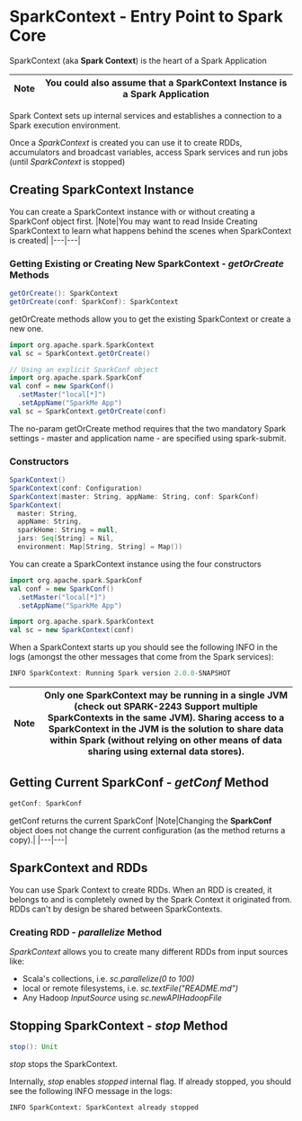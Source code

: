 # SparkContext - Entry Point to Spark Core

SparkContext (aka **Spark Context**) is the heart of a Spark Application

|Note| You could also assume that a SparkContext Instance is a Spark Application|
|---|---|

Spark Context sets up internal services and establishes a connection to a Spark execution environment.

Once a *SparkContext* is created you can use it to create RDDs, accumulators and broadcast variables, access Spark services and run jobs (until *SparkContext* is stopped)

## Creating SparkContext Instance
You can create a SparkContext instance with or without creating a SparkConf object first.
|Note|You may want to read Inside Creating SparkContext to learn what happens behind the scenes when SparkContext is created|
|---|---|

### Getting Existing or Creating New SparkContext - *getOrCreate* Methods

```scala
getOrCreate(): SparkContext
getOrCreate(conf: SparkConf): SparkContext
```
getOrCreate methods allow you to get the existing SparkContext or create a new one.

```scala
import org.apache.spark.SparkContext
val sc = SparkContext.getOrCreate()

// Using an explicit SparkConf object
import org.apache.spark.SparkConf
val conf = new SparkConf()
  .setMaster("local[*]")
  .setAppName("SparkMe App")
val sc = SparkContext.getOrCreate(conf)
```

The no-param getOrCreate method requires that the two mandatory Spark settings - master and application name - are specified using spark-submit.

### Constructors
```scala
SparkContext()
SparkContext(conf: Configuration)
SparkContext(master: String, appName: String, conf: SparkConf)
SparkContext(
  master: String,
  appName: String,
  sparkHome: String = null,
  jars: Seq[String] = Nil,
  environment: Map[String, String] = Map())
```
You can create a SparkContext instance using the four constructors
```scala
import org.apache.spark.SparkConf
val conf = new SparkConf()
  .setMaster("local[*]")
  .setAppName("SparkMe App")

import org.apache.spark.SparkContext
val sc = new SparkContext(conf)
```
When a SparkContext starts up you should see the following INFO in the logs (amongst the other messages that come from the Spark services):
```scala
INFO SparkContext: Running Spark version 2.0.0-SNAPSHOT
```
|Note|Only one SparkContext may be running in a single JVM (check out SPARK-2243 Support multiple SparkContexts in the same JVM). Sharing access to a SparkContext in the JVM is the solution to share data within Spark (without relying on other means of data sharing using external data stores).
|---|---|

## Getting Current SparkConf - *getConf* Method
```scala
getConf: SparkConf
```
getConf returns the current SparkConf
|Note|Changing the **SparkConf** object does not change the current configuration (as the method returns a copy).|
|---|---|

## SparkContext and RDDs
You can use Spark Context to create RDDs. When an RDD is created, it belongs to and is completely owned by the Spark Context it originated from. RDDs can't by design be shared between SparkContexts.

### Creating RDD - *parallelize* Method
*SparkContext* allows you to create many different RDDs from input sources like:
- Scala's collections, i.e. *sc.parallelize(0 to 100)*
- local or remote filesystems, i.e. *sc.textFile("README.md")*
- Any Hadoop *InputSource* using *sc.newAPIHadoopFile*

## Stopping SparkContext - *stop* Method
```scala
stop(): Unit
```
*stop* stops the SparkContext.

Internally, *stop* enables *stopped* internal flag. If already stopped, you should see the following INFO message in the logs:
```
INFO SparkContext: SparkContext already stopped
```
